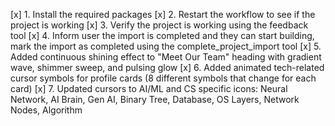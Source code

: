 [x] 1. Install the required packages
[x] 2. Restart the workflow to see if the project is working
[x] 3. Verify the project is working using the feedback tool
[x] 4. Inform user the import is completed and they can start building, mark the import as completed using the complete_project_import tool
[x] 5. Added continuous shining effect to "Meet Our Team" heading with gradient wave, shimmer sweep, and pulsing glow
[x] 6. Added animated tech-related cursor symbols for profile cards (8 different symbols that change for each card)
[x] 7. Updated cursors to AI/ML and CS specific icons: Neural Network, AI Brain, Gen AI, Binary Tree, Database, OS Layers, Network Nodes, Algorithm